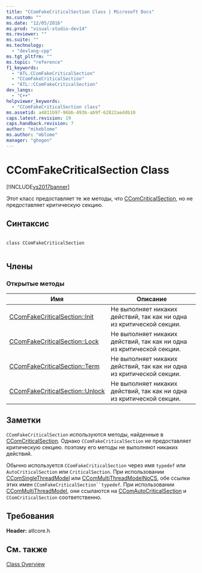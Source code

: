 ```yaml
---
title: "CComFakeCriticalSection Class | Microsoft Docs"
ms.custom: ""
ms.date: "12/05/2016"
ms.prod: "visual-studio-dev14"
ms.reviewer: ""
ms.suite: ""
ms.technology: 
  - "devlang-cpp"
ms.tgt_pltfrm: ""
ms.topic: "reference"
f1_keywords: 
  - "ATL.CComFakeCriticalSection"
  - "CComFakeCriticalSection"
  - "ATL::CComFakeCriticalSection"
dev_langs: 
  - "C++"
helpviewer_keywords: 
  - "CComFakeCriticalSection class"
ms.assetid: a4811b97-96bb-493b-ab9f-62822aeddb10
caps.latest.revision: 19
caps.handback.revision: 7
author: "mikeblome"
ms.author: "mblome"
manager: "ghogen"
---
```

# CComFakeCriticalSection Class
[!INCLUDE[vs2017banner](../../assembler/inline/includes/vs2017banner.md)]

Этот класс предоставляет те же методы, что [CComCriticalSection](../Topic/CComCriticalSection%20Class.md), но не предоставляет критическую секцию.  
  
## Синтаксис  
  
```  
  
class CComFakeCriticalSection  
  
```  
  
## Члены  
  
### Открытые методы  
  
|Имя|Описание|  
|---------|--------------|  
|[CComFakeCriticalSection::Init](../Topic/CComFakeCriticalSection::Init.md)|Не выполняет никаких действий, так как ни одна из критической секции.|  
|[CComFakeCriticalSection::Lock](../Topic/CComFakeCriticalSection::Lock.md)|Не выполняет никаких действий, так как ни одна из критической секции.|  
|[CComFakeCriticalSection::Term](../Topic/CComFakeCriticalSection::Term.md)|Не выполняет никаких действий, так как ни одна из критической секции.|  
|[CComFakeCriticalSection::Unlock](../Topic/CComFakeCriticalSection::Unlock.md)|Не выполняет никаких действий, так как ни одна из критической секции.|  
  
## Заметки  
 `CComFakeCriticalSection` используются методы, найденные в [CComCriticalSection](../Topic/CComCriticalSection%20Class.md).  Однако `CComFakeCriticalSection` не предоставляет критическую секцию. поэтому его методы не выполняют никаких действий.  
  
 Обычно используется `CComFakeCriticalSection` через имя `typedef` или `AutoCriticalSection` или `CriticalSection`.  При использовании [CComSingleThreadModel](../../atl/reference/ccomsinglethreadmodel-class.md) или [CComMultiThreadModelNoCS](../Topic/CComMultiThreadModelNoCS%20Class.md), обе ссылки этих имен `CComFakeCriticalSection``typedef`.  При использовании [CComMultiThreadModel](../../atl/reference/ccommultithreadmodel-class.md), они ссылаются на [CComAutoCriticalSection](../../atl/reference/ccomautocriticalsection-class.md) и `CComCriticalSection` соответственно.  
  
## Требования  
 **Header:** atlcore.h  
  
## См. также  
 [Class Overview](../../atl/atl-class-overview.md)